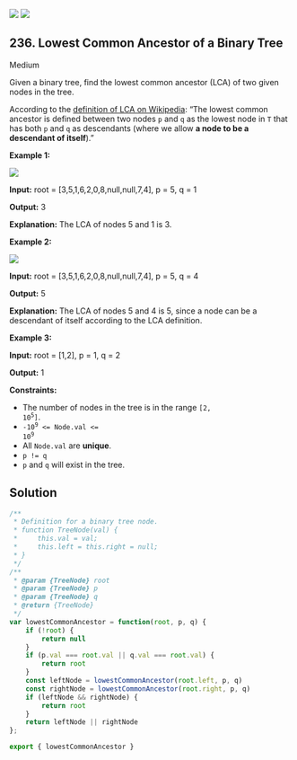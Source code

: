 [![](https://img.shields.io/github/stars/javadev/LeetCode-in-All?label=Stars&style=flat-square)](https://github.com/javadev/LeetCode-in-All)
[![](https://img.shields.io/github/forks/javadev/LeetCode-in-All?label=Fork%20me%20on%20GitHub%20&style=flat-square)](https://github.com/javadev/LeetCode-in-All/fork)

## 236\. Lowest Common Ancestor of a Binary Tree

Medium

Given a binary tree, find the lowest common ancestor (LCA) of two given nodes in the tree.

According to the [definition of LCA on Wikipedia](https://en.wikipedia.org/wiki/Lowest_common_ancestor): “The lowest common ancestor is defined between two nodes `p` and `q` as the lowest node in `T` that has both `p` and `q` as descendants (where we allow **a node to be a descendant of itself**).”

**Example 1:**

![](https://assets.leetcode.com/uploads/2018/12/14/binarytree.png)

**Input:** root = [3,5,1,6,2,0,8,null,null,7,4], p = 5, q = 1

**Output:** 3

**Explanation:** The LCA of nodes 5 and 1 is 3.

**Example 2:**

![](https://assets.leetcode.com/uploads/2018/12/14/binarytree.png)

**Input:** root = [3,5,1,6,2,0,8,null,null,7,4], p = 5, q = 4

**Output:** 5

**Explanation:** The LCA of nodes 5 and 4 is 5, since a node can be a descendant of itself according to the LCA definition.

**Example 3:**

**Input:** root = [1,2], p = 1, q = 2

**Output:** 1

**Constraints:**

*   The number of nodes in the tree is in the range <code>[2, 10<sup>5</sup>]</code>.
*   <code>-10<sup>9</sup> <= Node.val <= 10<sup>9</sup></code>
*   All `Node.val` are **unique**.
*   `p != q`
*   `p` and `q` will exist in the tree.

## Solution

```javascript
/**
 * Definition for a binary tree node.
 * function TreeNode(val) {
 *     this.val = val;
 *     this.left = this.right = null;
 * }
 */
/**
 * @param {TreeNode} root
 * @param {TreeNode} p
 * @param {TreeNode} q
 * @return {TreeNode}
 */
var lowestCommonAncestor = function(root, p, q) {
    if (!root) {
        return null
    }
    if (p.val === root.val || q.val === root.val) {
        return root
    }
    const leftNode = lowestCommonAncestor(root.left, p, q)
    const rightNode = lowestCommonAncestor(root.right, p, q)
    if (leftNode && rightNode) {
        return root
    }
    return leftNode || rightNode
};

export { lowestCommonAncestor }
```